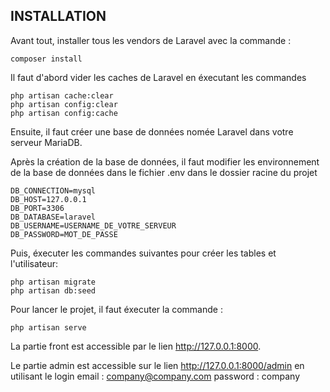 ## INSTALLATION
Avant tout, installer tous les vendors de Laravel avec la commande :

    composer install
    
Il faut d'abord vider les caches de Laravel en éxecutant les commandes 
    
    php artisan cache:clear
    php artisan config:clear
    php artisan config:cache

Ensuite, il faut créer une base de données nomée Laravel dans votre serveur MariaDB.

Après la création de la base de données, il faut modifier les environnement de la base de données dans le fichier .env dans le dossier racine du projet

    DB_CONNECTION=mysql
    DB_HOST=127.0.0.1
    DB_PORT=3306
    DB_DATABASE=laravel
    DB_USERNAME=USERNAME_DE_VOTRE_SERVEUR
    DB_PASSWORD=MOT_DE_PASSE

Puis, éxecuter les commandes suivantes pour créer les tables et l'utilisateur:
    
    php artisan migrate
    php artisan db:seed

Pour lancer le projet, il faut éxecuter la commande : 
    
    php artisan serve

La partie front est accessible par le lien http://127.0.0.1:8000.

Le partie admin est accessible sur le lien http://127.0.0.1:8000/admin en utilisant le login
    email : company@company.com
    password : company
